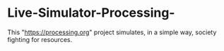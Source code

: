 # Live-Simulator-Processing-
This "https://processing.org" project simulates, in a simple way, society fighting for resources. 
